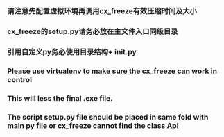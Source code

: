 ### 请注意先配置虚拟环境再调用cx_freeze有效压缩时间及大小
### cx_freeze的setup.py请务必放在主文件入口同级目录
### 引用自定义py务必使用目录结构+ __init__.py

### Please use virtualenv to make sure the cx_freeze can work in control
### This will less the final .exe file.
### The script setup.py file should be placed in same fold with main py file or cx_freeze cannot find the class Api